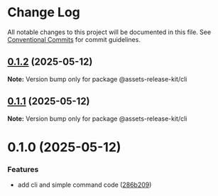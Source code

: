 # Change Log

All notable changes to this project will be documented in this file.
See [Conventional Commits](https://conventionalcommits.org) for commit guidelines.

## [0.1.2](https://github.com/CreatiCoding/assets-release-kit/compare/@assets-release-kit/cli@0.1.1...@assets-release-kit/cli@0.1.2) (2025-05-12)

**Note:** Version bump only for package @assets-release-kit/cli





## [0.1.1](https://github.com/CreatiCoding/assets-release-kit/compare/@assets-release-kit/cli@0.1.0...@assets-release-kit/cli@0.1.1) (2025-05-12)

**Note:** Version bump only for package @assets-release-kit/cli





# 0.1.0 (2025-05-12)


### Features

* add cli and simple command code ([286b209](https://github.com/CreatiCoding/assets-release-kit/commit/286b20911bef93992dedb2b4d1e8705e254af6f3))
